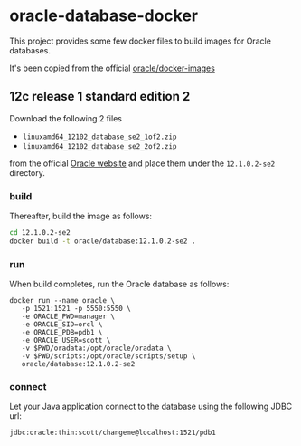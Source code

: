 # oracle-database-docker

This project provides some few docker files to build images for Oracle databases.

It's been copied from the official [oracle/docker-images](https://github.com/oracle/docker-images)

## 12c release 1 standard edition 2

Download the following 2 files

* ``linuxamd64_12102_database_se2_1of2.zip``
* ``linuxamd64_12102_database_se2_2of2.zip``

from the official [Oracle website](http://www.oracle.com/technetwork/database/enterprise-edition/downloads/index.html) and place them under the ``12.1.0.2-se2`` directory.

### build
Thereafter, build the image as follows:

```bash
cd 12.1.0.2-se2
docker build -t oracle/database:12.1.0.2-se2 .
```

### run
When build completes, run the Oracle database as follows:

```
docker run --name oracle \
   -p 1521:1521 -p 5550:5550 \
   -e ORACLE_PWD=manager \
   -e ORACLE_SID=orcl \
   -e ORACLE_PDB=pdb1 \
   -e ORACLE_USER=scott \
   -v $PWD/oradata:/opt/oracle/oradata \
   -v $PWD/scripts:/opt/oracle/scripts/setup \
   oracle/database:12.1.0.2-se2
```

### connect
Let your Java application connect to the database using the following JDBC url:

```
jdbc:oracle:thin:scott/changeme@localhost:1521/pdb1
```
